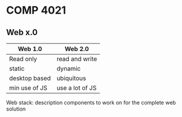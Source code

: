 # COMP 4021

## Web x.0

| Web 1.0       | Web 2.0         |
| ------------- | --------------- |
| Read only     | read and write  |
| static        | dynamic         |
| desktop based | ubiquitous      |
| min use of JS | use a lot of JS |

Web stack: description components to work on for the complete web solution